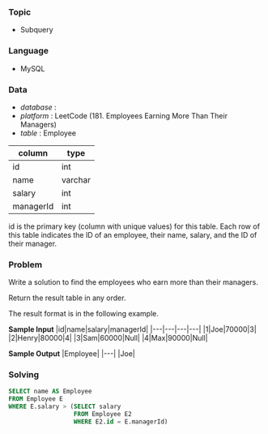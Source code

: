 ### Topic
- Subquery
  
### Language
- MySQL

### Data
- *database* : 
- *platform* : LeetCode (181. Employees Earning More Than Their Managers)
- *table* : Employee

|column|type|
|---|---|
|id|int|
|name|varchar|
|salary|int|
|managerId|int|

id is the primary key (column with unique values) for this table.
Each row of this table indicates the ID of an employee, their name, salary, and the ID of their manager.


### Problem 
Write a solution to find the employees who earn more than their managers.

Return the result table in any order.

The result format is in the following example.

**Sample Input**
|id|name|salary|managerId|
|---|---|---|---|
|1|Joe|70000|3|
|2|Henry|80000|4|
|3|Sam|60000|Null|
|4|Max|90000|Null|

**Sample Output**
|Employee|
|---|
|Joe|


### Solving
```sql
SELECT name AS Employee
FROM Employee E
WHERE E.salary > (SELECT salary
                  FROM Employee E2
                  WHERE E2.id = E.managerId)
```
